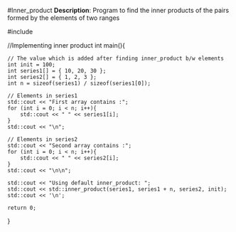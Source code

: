 #Inner_product
**Description**: Program to find the inner products of the pairs formed by the elements of two ranges 

#include <iostream> 		

//Implementing inner product 
int main(){

	// The value which is added after finding inner_product b/w elements 
	int init = 100; 
	int series1[] = { 10, 20, 30 }; 
	int series2[] = { 1, 2, 3 }; 
	int n = sizeof(series1) / sizeof(series1[0]); 

	// Elements in series1 
	std::cout << "First array contains :"; 
	for (int i = 0; i < n; i++){ 
		std::cout << " " << series1[i];
	}	
	std::cout << "\n"; 

	// Elements in series2 
	std::cout << "Second array contains :"; 
	for (int i = 0; i < n; i++){
		std::cout << " " << series2[i];
	}	
	std::cout << "\n\n"; 

	std::cout << "Using default inner_product: "; 
	std::cout << std::inner_product(series1, series1 + n, series2, init); 
	std::cout << '\n'; 

	return 0; 
} 

